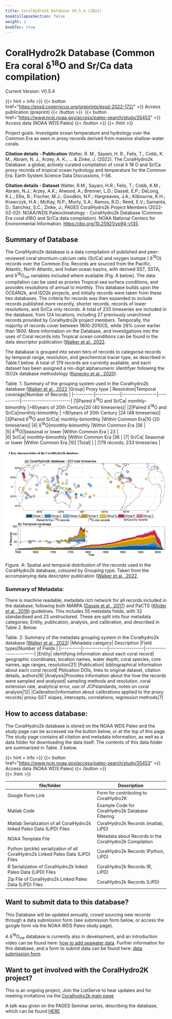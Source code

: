 ```yaml
---
title: CoralHydro2k Database V0.5.4 (2022)
bookCollapseSection: false
weight: 2
bookToc: true
---
```

# CoralHydro2k Database (Common Era coral δ<sup>18</sup>O and Sr/Ca data compilation) 
 Current Version: V0.5.4
 
 
{{< hint = info >}}
{{< button href="https://essd.copernicus.org/preprints/essd-2022-172/" >}} 
Access publication (preprint) {{< /button >}} &nbsp;{{< button href="https://www.ncei.noaa.gov/access/paleo-search/study/35453" >}} 
Access data (NOAA WDS Paleo) {{< /button >}}
{{< /hint >}} 

Project goals:
Investigate ocean temperature and hydrology over the Common Era as seen in proxy records derived from massive shallow-water corals.

**Citation details - Publication** Walter, R. M., Sayani, H. R., Felis, T., Cobb, K. M., Abram, N. J., Arzey, A. K., ... & Zinke, J. (2022). The CoralHydro2k Database: a global, actively curated compilation of coral δ 18 O and Sr/Ca proxy records of tropical ocean hydrology and temperature for the Common Era. Earth System Science Data Discussions, 1-56.

**Citation details - Dataset** Walter, R.M.; Sayani, H.R.; Felis, T.; Cobb, K.M.; Abram, N.J.; Arzey, A.K.; Atwood, A.; Brenner, L.D.; Dassié, E.P.; DeLong, K.L.; Ellis, B.; Fischer, M.J.; Goodkin, N.F.; Hargreaves, J.A.; Kilbourne, K.H.; Krawczyk, H.A.; McKay, N.P.; Murty, S.A.; Ramos, R.D.; Reed, E.V.; Samanta, D.; Sanchez, S.C.; Zinke, J.; PAGES CoralHydro2k Project Members (2022-02-02): NOAA/WDS Paleoclimatology - CoralHydro2k Database (Common Era coral d18O and Sr/Ca data compilation). NOAA National Centers for Environmental Information. https://doi.org/10.25921/yp94-v135.

## Summary of Database 
The CoralHydro2k database is a data compilation of published and peer-reviewed coral strontium-calcium ratio (Sr/Ca)  and oxygen isotope ( δ<sup>18</sup>O) records over the Common Era. Records are sourced from the Pacific, Atlantic, North Atlantic, and Indian ocean basins, with derived SST, SSTA, and  δ<sup>18</sup>O<sub>sw</sub> variables included where available (Fig. A below). The data compilation can be used as proxies Tropical sea surface conditions, and provides resolutions of annual to monthly. This database builds upon the OCEAN2k, and ISO2k projects, and initially records were taken from these two databases. The criteria for records was then expanded to include records published more recently, shorter records, records of lower resolutions, and Sr/Ca only records. A total of 233 timeseries are included in the database, from 124 locations, including 27 previously unarchived records provided by Coralhydro2k project members. Temporally, the majority of records cover between 1800-2010CE, while 28% cover earlier than 1800. More information on the Database, and investigations into the uses of Coral records into Tropical ocean conditions can be found in the data descriptor publication ([Walker et al., 2022](https://essd.copernicus.org/preprints/essd-2022-172/).
 
The database is grouped into seven tiers of records to categorise records by temporal range, resolution, and geochemical tracer type, as described in Table.1 below. A total of 179 records are currently available, and each dataset has been assigned a nin-digit alphanumeric identifyer following the ISO2k database methodology  ([Konecky et al., 2020](https://essd.copernicus.org/articles/12/2261/2020/)).

Table. 1: Summary of the grouping system used in the Coralhydro2k database ([Walker et al., 2022](https://essd.copernicus.org/preprints/essd-2022-172/)
|Group| Proxy type | Resolution|Temporal coverage|Number of Records |
|----------|------------|-----------------|-----------|------------------------|
|1|Paired δ<sup>18</sup>O and Sr/Ca| monthly-bimonthly |>80years of 20th Century|20 (40 timeseries)|
|2|Paired δ<sup>18</sup>O and Sr/Ca|monthly-bimonthly | <80years of 20th Century |24 (48 timeseries)|
|3|Paired δ<sup>18</sup>O and Sr/Ca| monthly-bimonthly |Within Common Era|10 (20 timeseries)|
|4| δ<sup>18</sup>O|monthly-bimonthly |Within Common Era |56 |  
|5| δ<sup>18</sup>O|Seasonal or lower |Within Common Era | 23 |  
|6| Sr/Ca|  monthly-bimonthly |Within Common Era |36 |
|7| Sr/Ca| Seasonal or lower |Within Common Era |10|
|Total| | |  |179 records, 233 timeseries |

![CoralHydro2k Database coverage V0.5.4](./images/CoralHydro2k_database_map.png)

Figure. A: Spatial and temporal distribution of the records used in the CoralHydro2k database, coloured by Grouping type. Taken from the accompanying data descriptor publication ([Walker et al., 2022](https://essd.copernicus.org/preprints/essd-2022-172/).
### Summary of Metadata:
There is machine readable, metadata rich network for all records included in the database, following both MARPA ([Dassie et al., 2017](https://doi.org/https://doi.org/10.1029/2017EO068159)) and PaCTS ([Khider et al., 2019](https://doi.org/10.1029/2019PA003632)) guidelines. This includes 55 metadata fields, with 32 standardised and 23 unstructured. These are split into four metadata categories; Entity, publication, analysis, and calibration, and described in Table 2. Below. 

Table. 2: Summary of the metadata grouping system in the Coralhydro2k database ([Walker et al., 2022](https://essd.copernicus.org/preprints/essd-2022-172/))
|Metadata category| Description |Field types|Number of Fields |
|----------|------------|-----------------|------------------------|
|Entity| identifying information about each coral record| geographic coordinates, location names, water depth, coral species, core names, age ranges, resolution|21|
|Publication| bibliographical information about each coral record| Pblication DOIs, links to original dataset, citation details, authors|9|
|Analysis|Provides information about the how the records were sampled and analysed| sampling methods and resolution, coral extension rate, analytical error, use of JCPstandards, notes on coral analysis|12|
|Calibration|information about calibrations applied to the proxy records| proxy-SST slopes, intercepts, correlations, regression methods|7|


## How to access database:

The CoralHydro2k database is stored on the NOAA WDS Paleo and the study page can be accessed via the button below, or at the top of this page. The study page contains all citation and metadata information, as well as a data folder for downloading the data itself. The contents of this data folder are summarized in Table. 3 below. 

{{< hint = info >}}
{{< button href="https://www.ncei.noaa.gov/access/paleo-search/study/35453" >}} 
Access data (NOAA WDS Paleo) {{< /button >}}  
{{< /hint >}} 

|file/folder | Description |
|------------|--------------|
|Google Form Link | Form for contributing to CoralHydro2K |
|Matlab Code | Example Code for CoralHydro2k Database Filtering |
| Matlab Serialization of all CoralHydro2k linked Paleo Data (LiPD) Files| CoralHydro2k Records (matlab, LiPD) |
| NOAA Template File|  Metadata about Records in the CoralHydro2k Compilation|
| Python (pickle) serialization of all CoralHydro2k Linked Paleo Data (LiPD) Files| CoralHydro2k Records (Python, LiPD) |
| R Serialization of CoralHydro2k linked Paleo Data (LiPD) Files| CoralHydro2k Records (R, LiPD) |
|Zip File of CoralHydro2k Linked Paleo Data (LiPD) Files | CoralHydro2k Records (LiPD) |

## Want to submit data to this database?
This Database will be updated annually, crowd sourcing new records through a data submission form (see submission form below, or access the google form via the NOAA WDS Paleo study page). 

A δ<sup>18</sup>O<sub>sw</sub> database is currently also in development, and an introduction video can be found here: [how to add seawater data](https://www.youtube.com/watch?v=IYkDm6S7fNM&ab_channel=PastGlobalChanges). Further information for this database, and a form to submit data can be found here: [data submission form](https://fsu.qualtrics.com/jfe/form/SV_094ofPIJKM5KNyC)
## Want to get involved with the CoralHydro2K project?
This is an ongoing project, Join the ListServe to hear updates and for meeting invitations via the [Coralhydro2k main page](https://pastglobalchanges.org/science/wg/2k-network/projects/coral-hydro/intro)

A talk was given on the PAGES Seminar series, describing the database, which can be found [HERE](https://www.youtube.com/watch?v=ES-C5Nv_DfM&ab_channel=PastGlobalChanges)


